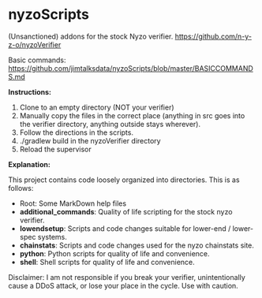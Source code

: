 # nyzoScripts
(Unsanctioned) addons for the stock Nyzo verifier. https://github.com/n-y-z-o/nyzoVerifier

Basic commands: https://github.com/jimtalksdata/nyzoScripts/blob/master/BASICCOMMANDS.md

**Instructions:**

1. Clone to an empty directory (NOT your verifier)
2. Manually copy the files in the correct place (anything in src goes into the verifier directory, anything outside stays wherever).
3. Follow the directions in the scripts.
4. ./gradlew build in the nyzoVerifier directory
5. Reload the supervisor

**Explanation:**

This project contains code loosely organized into directories. This is as follows:
- Root: Some MarkDown help files
- **additional_commands**: Quality of life scripting for the stock nyzo verifier.
- **lowendsetup**: Scripts and code changes suitable for lower-end / lower-spec systems.
- **chainstats**: Scripts and code changes used for the nyzo chainstats site.
- **python**: Python scripts for quality of life and convenience.
- **shell**: Shell scripts for quality of life and convenience.

Disclaimer: I am not responsible if you break your verifier, unintentionally cause a DDoS attack, or lose your place in the cycle. Use with caution.


